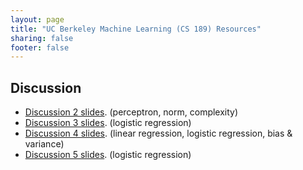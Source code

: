 ```yaml
---
layout: page
title: "UC Berkeley Machine Learning (CS 189) Resources"
sharing: false
footer: false
---
```


## Discussion

* [Discussion 2 slides](slides/discussion2.pptx). (perceptron, norm, complexity)
* [Discussion 3 slides](slides/discussion3.pptx). (logistic regression)
* [Discussion 4 slides](slides/discussion4.pptx). (linear regression, logistic regression, bias & variance)
* [Discussion 5 slides](slides/discussion5.pptx). (logistic regression)
